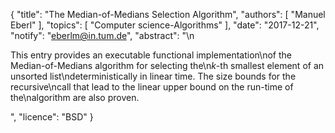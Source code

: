 {
    "title": "The Median-of-Medians Selection Algorithm",
    "authors": [
        "Manuel Eberl"
    ],
    "topics": [
        "Computer science-Algorithms"
    ],
    "date": "2017-12-21",
    "notify": "eberlm@in.tum.de",
    "abstract": "\n<p>This entry provides an executable functional implementation\nof the Median-of-Medians algorithm for selecting the\n<em>k</em>-th smallest element of an unsorted list\ndeterministically in linear time. The size bounds for the recursive\ncall that lead to the linear upper bound on the run-time of the\nalgorithm are also proven. </p>",
    "licence": "BSD"
}
